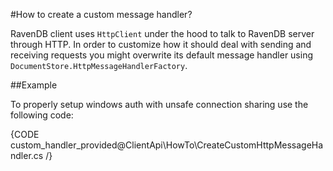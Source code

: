 ﻿#How to create a custom message handler?

RavenDB client uses `HttpClient` under the hood to talk to RavenDB server through HTTP. In order to customize how it should deal
with sending and receiving requests you might overwrite its default message handler using `DocumentStore.HttpMessageHandlerFactory`.

##Example

To properly setup windows auth with unsafe connection sharing use the following code:

{CODE custom_handler_provided@ClientApi\HowTo\CreateCustomHttpMessageHandler.cs /}